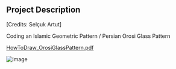 ## Project Description
[Credits: Selçuk Artut]

Coding an Islamic Geometric Pattern / Persian Orosi Glass Pattern

[HowToDraw_OrosiGlassPattern.pdf](https://github.com/brnyildiran/VA345_Creative_Coding/files/10499628/HowToDraw_OrosiGlassPattern.pdf)

![image](https://user-images.githubusercontent.com/78401458/214576291-001b4e3c-4818-4a72-8e1a-0efe2152103e.png)

